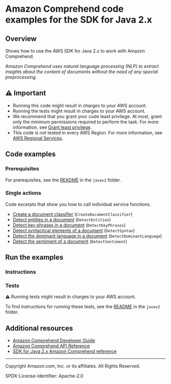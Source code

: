 <!--Generated by WRITEME on 2023-04-19 09:35:42.034834 (UTC)-->
# Amazon Comprehend code examples for the SDK for Java 2.x

## Overview

Shows how to use the AWS SDK for Java 2.x to work with Amazon Comprehend.

<!--custom.overview.start-->
<!--custom.overview.end-->

*Amazon Comprehend uses natural language processing (NLP) to extract insights about the content of documents without the need of any special preprocessing.*

## ⚠ Important

* Running this code might result in charges to your AWS account.
* Running the tests might result in charges to your AWS account.
* We recommend that you grant your code least privilege. At most, grant only the minimum permissions required to perform the task. For more information, see [Grant least privilege](https://docs.aws.amazon.com/IAM/latest/UserGuide/best-practices.html#grant-least-privilege).
* This code is not tested in every AWS Region. For more information, see [AWS Regional Services](https://aws.amazon.com/about-aws/global-infrastructure/regional-product-services).

<!--custom.important.start-->
<!--custom.important.end-->

## Code examples

### Prerequisites

For prerequisites, see the [README](../../README.md#Prerequisites) in the `javav2` folder.


<!--custom.prerequisites.start-->
<!--custom.prerequisites.end-->

### Single actions

Code excerpts that show you how to call individual service functions.

* [Create a document classifier](src/main/java/com/example/comprehend/DocumentClassifierDemo.java#L62) (`CreateDocumentClassifier`)
* [Detect entities in a document](src/main/java/com/example/comprehend/DetectEntities.java#L45) (`DetectEntities`)
* [Detect key phrases in a document](src/main/java/com/example/comprehend/DetectKeyPhrases.java#L45) (`DetectKeyPhrases`)
* [Detect syntactical elements of a document](src/main/java/com/example/comprehend/DetectSyntax.java#L45) (`DetectSyntax`)
* [Detect the dominant language in a document](src/main/java/com/example/comprehend/DetectLanguage.java#L48) (`DetectDominantLanguage`)
* [Detect the sentiment of a document](src/main/java/com/example/comprehend/DetectSentiment.java#L43) (`DetectSentiment`)

## Run the examples

### Instructions


<!--custom.instructions.start-->
<!--custom.instructions.end-->



### Tests

⚠ Running tests might result in charges to your AWS account.


To find instructions for running these tests, see the [README](../../README.md#tests)
in the `javav2` folder.



<!--custom.tests.start-->
<!--custom.tests.end-->

## Additional resources

* [Amazon Comprehend Developer Guide](https://docs.aws.amazon.com/comprehend/latest/dg/what-is.html)
* [Amazon Comprehend API Reference](https://docs.aws.amazon.com/comprehend/latest/APIReference/welcome.html)
* [SDK for Java 2.x Amazon Comprehend reference](https://sdk.amazonaws.com/java/api/latest/software/amazon/awssdk/services/comprehend/package-summary.html)

<!--custom.resources.start-->
<!--custom.resources.end-->

---

Copyright Amazon.com, Inc. or its affiliates. All Rights Reserved.

SPDX-License-Identifier: Apache-2.0